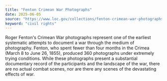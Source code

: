 ```yaml
---
title: "Fenton Crimean War Photographs"
date: 2025-06-05
source: "https://www.loc.gov/collections/fenton-crimean-war-photographs/about-this-collection/"
keyword: "civil rights"
---
```


Roger Fenton's Crimean War photographs represent one of the earliest systematic attempts to document a war through the medium of photography. Fenton, who spent fewer than four months in the Crimea (March 8 to June 26, 1855), produced 360 photographs under extremely trying conditions. While these photographs present a substantial documentary record of the participants and the landscape of the war, there are no actual combat scenes, nor are there any scenes of the devastating effects of war.


